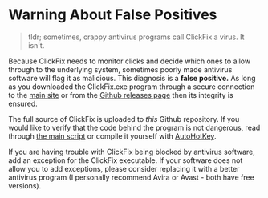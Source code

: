 # Warning About False Positives

> tldr; sometimes, crappy antivirus programs call ClickFix a virus. It isn't.

Because ClickFix needs to monitor clicks and decide which ones to allow through
to the underlying system, sometimes poorly made antivirus software will flag it
as malicious. This diagnosis is a **false positive.** As long as you downloaded
the ClickFix.exe program through a secure connection to the [main site][main] or
from the [Github releases page][releases] then its integrity is ensured.

The full source of ClickFix is uploaded to *this* Github repository. If you
would like to verify that the code behind the program is not dangerous, read
through [the main script][script] or compile it yourself with [AutoHotKey][ahk].

If you are having trouble with ClickFix being blocked by antivirus software, add
an exception for the ClickFix executable. If your software does not allow you to
add exceptions, please consider replacing it with a better antivirus program (I
personally recommend Avira or Avast - both have free versions).

[main]: https://clickfix.cf
[releases]: https://github.com/cemrajc/clickfix/releases/latest
[script]: https://github.com/cemrajc/clickfix/blob/master/ClickFix.ahk
[ahk]: http://ahkscript.org
